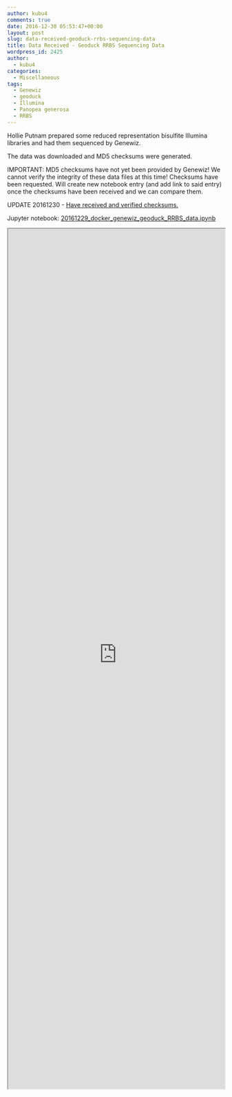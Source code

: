 ```yaml
---
author: kubu4
comments: true
date: 2016-12-30 05:53:47+00:00
layout: post
slug: data-received-geoduck-rrbs-sequencing-data
title: Data Received - Geoduck RRBS Sequencing Data
wordpress_id: 2425
author:
  - kubu4
categories:
  - Miscellaneous
tags:
  - Genewiz
  - geoduck
  - Illumina
  - Panopea generosa
  - RRBS
---
```


Hollie Putnam prepared some reduced representation bisulfite Illumina libraries and had them sequenced by Genewiz.

The data was downloaded and MD5 checksums were generated.

IMPORTANT: MD5 checksums have not yet been provided by Genewiz! We cannot verify the integrity of these data files at this time! Checksums have been requested. Will create new notebook entry (and add link to said entry) once the checksums have been received and we can compare them.

UPDATE 20161230 - [Have received and verified checksums.](https://robertslab.github.io/sams-notebook/2016/12/30/data-management-geoduck-rrbs-data-integrity-verification.html)



Jupyter notebook: [20161229_docker_genewiz_geoduck_RRBS_data.ipynb
](https://github.com/sr320/LabDocs/blob/master/jupyter_nbs/sam/20161229_docker_genewiz_geoduck_RRBS_data.ipynb)

<iframe src="https://render.githubusercontent.com/view/ipynb?commit=095a44775a0efd8c26f7f70ec6ff0eb251a0b2dd&enc_url=68747470733a2f2f7261772e67697468756275736572636f6e74656e742e636f6d2f73723332302f4c6162446f63732f303935613434373735613065666438633236663766373065633666663065623235316130623264642f6a7570797465725f6e62732f73616d2f32303136313232395f646f636b65725f67656e6577697a5f67656f6475636b5f525242535f646174612e6970796e62&nwo=sr320%2FLabDocs&path=jupyter_nbs%2Fsam%2F20161229_docker_genewiz_geoduck_RRBS_data.ipynb&repository_id=13746500#03665ad7-2b0d-4777-ab98-79db65577e4f" width="100%" height="2000" scrolling="yes"></iframe>
